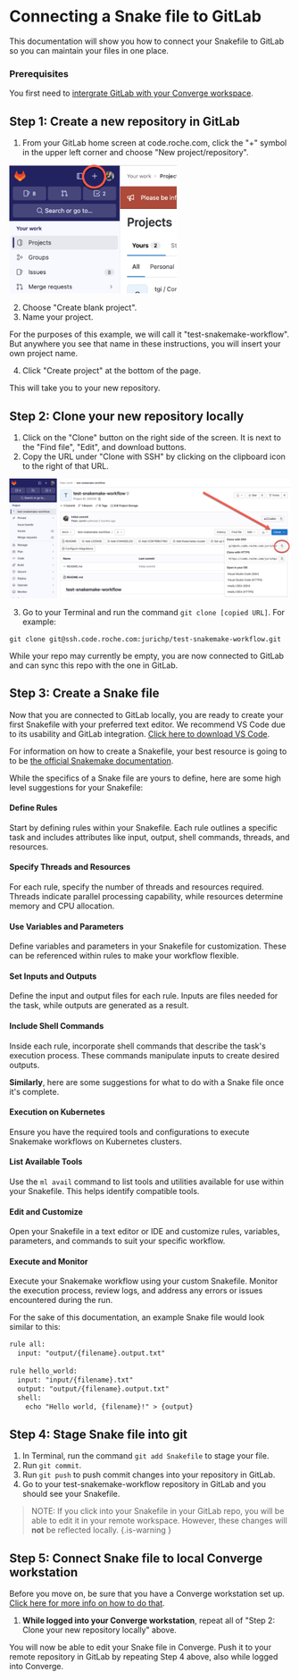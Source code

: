 # Connecting a Snake file to GitLab

This documentation will show you how to connect your Snakefile to GitLab so you can maintain your files in one place.

### Prerequisites

You first need to <a href="https://wiki.converge.gene.com/en/quickstart/integrating-gitlab-with-converge" target="_blank">intergrate GitLab with your Converge workspace</a>.

## Step 1: Create a new repository in GitLab
1. From your GitLab home screen at code.roche.com, click the "+" symbol in the upper left corner and choose "New project/repository".

<img src="https://github.com/peterjurich/technicalwriting/blob/main/media/pictures/new-project.png" alt="Click the + symbol to create a new project." width="300"/>


2. Choose "Create blank project".
3. Name your project.

For the purposes of this example, we will call it "test-snakemake-workflow". But anywhere you see that name in these instructions, you will insert your own project name.

4. Click "Create project" at the bottom of the page.

This will take you to your new repository.

## Step 2: Clone your new repository locally

1. Click on the "Clone" button on the right side of the screen. It is next to the "Find file", "Edit", and download buttons.
2. Copy the URL under "Clone with SSH" by clicking on the clipboard icon to the right of that URL.

<img src="https://github.com/peterjurich/technicalwriting/blob/main/media/pictures/clone-project.png" alt="Clone project by clicking these buttons." width="700">

3. Go to your Terminal and run the command `git clone [copied URL]`.
For example:
```
git clone git@ssh.code.roche.com:jurichp/test-snakemake-workflow.git
```

While your repo may currently be empty, you are now connected to GitLab and can sync this repo with the one in GitLab.

## Step 3: Create a Snake file
Now that you are connected to GitLab locally, you are ready to create your first Snakefile with your preferred text editor. We recommend VS Code due to its usability and GitLab integration. <a href="https://code.visualstudio.com/download">Click here to download VS Code</a>.

For information on how to create a Snakefile, your best resource is going to to be <a href="https://snakemake.readthedocs.io/en/stable/tutorial/basics.html" target="_blank">the official Snakemake documentation</a>.

While the specifics of a Snake file are yours to define, here are some high level suggestions for your Snakefile:

#### Define Rules

Start by defining rules within your Snakefile. Each rule outlines a specific task and includes attributes like input, output, shell commands, threads, and resources.

#### Specify Threads and Resources

For each rule, specify the number of threads and resources required. Threads indicate parallel processing capability, while resources determine memory and CPU allocation.

#### Use Variables and Parameters

Define variables and parameters in your Snakefile for customization. These can be referenced within rules to make your workflow flexible.

#### Set Inputs and Outputs

Define the input and output files for each rule. Inputs are files needed for the task, while outputs are generated as a result.

#### Include Shell Commands

Inside each rule, incorporate shell commands that describe the task's execution process. These commands manipulate inputs to create desired outputs.

**Similarly**, here are some suggestions for what to do with a Snake file once it's complete.


#### Execution on Kubernetes

Ensure you have the required tools and configurations to execute Snakemake workflows on Kubernetes clusters.

#### List Available Tools

Use the `ml avail` command to list tools and utilities available for use within your Snakefile. This helps identify compatible tools.


#### Edit and Customize

Open your Snakefile in a text editor or IDE and customize rules, variables, parameters, and commands to suit your specific workflow.

#### Execute and Monitor

Execute your Snakemake workflow using your custom Snakefile.
Monitor the execution process, review logs, and address any errors or issues encountered during the run.

For the sake of this documentation, an example Snake file would look similar to this:
```
rule all:
  input: "output/{filename}.output.txt"

rule hello_world:
  input: "input/{filename}.txt"
  output: "output/{filename}.output.txt"
  shell:
    echo "Hello world, {filename}!" > {output}
```


## Step 4: Stage Snake file into git
1. In Terminal, run the command `git add Snakefile` to stage your file.
2. Run `git commit`.
3. Run `git push` to push commit changes into your repository in GitLab.
4. Go to your test-snakemake-workflow repository in GitLab and you should see your Snakefile.
> NOTE: If you click into your Snakefile in your GitLab repo, you will be able to edit it in your remote workspace. However, these changes will **not** be reflected locally. {.is-warning }

## Step 5: Connect Snake file to local Converge workstation

Before you move on, be sure that you have a Converge workstation set up. [Click here for more info on how to do that](/getting-started).

1. **While logged into your Converge workstation**, repeat all of "Step 2: Clone your new repository locally" above.

You will now be able to edit your Snake file in Converge. Push it to your remote repository in GitLab by repeating Step 4 above, also while logged into Converge.
